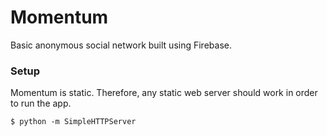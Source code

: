# Momentum
Basic anonymous social network built using Firebase.

### Setup
Momentum is static. Therefore, any static web server should work in order to run the app.
```
$ python -m SimpleHTTPServer
```
